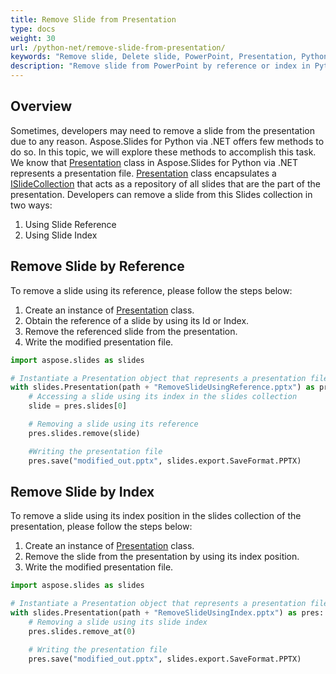 ```yaml
---
title: Remove Slide from Presentation
type: docs
weight: 30
url: /python-net/remove-slide-from-presentation/
keywords: "Remove slide, Delete slide, PowerPoint, Presentation, Python, Aspose.Slides"
description: "Remove slide from PowerPoint by reference or index in Python"
---
```


## Overview
Sometimes, developers may need to remove a slide from the presentation due to any reason. Aspose.Slides for Python via .NET offers few methods to do so. In this topic, we will explore these methods to accomplish this task. We know that [Presentation](https://reference.aspose.com/slides/python-net/aspose.slides/presentation/) class in Aspose.Slides for Python via .NET represents a presentation file. [Presentation](https://reference.aspose.com/slides/python-net/aspose.slides/presentation/) class encapsulates a [ISlideCollection](https://reference.aspose.com/slides/python-net/aspose.slides/islidecollection/) that acts as a repository of all slides that are the part of the presentation. Developers can remove a slide from this Slides collection in two ways:

1. Using Slide Reference
1. Using Slide Index
## **Remove Slide by Reference**
To remove a slide using its reference, please follow the steps below:

1. Create an instance of [Presentation](https://reference.aspose.com/slides/python-net/aspose.slides/presentation/) class.
1. Obtain the reference of a slide by using its Id or Index.
1. Remove the referenced slide from the presentation.
1. Write the modified presentation file.

```py
import aspose.slides as slides

# Instantiate a Presentation object that represents a presentation file
with slides.Presentation(path + "RemoveSlideUsingReference.pptx") as pres:
    # Accessing a slide using its index in the slides collection
    slide = pres.slides[0]

    # Removing a slide using its reference
    pres.slides.remove(slide)

    #Writing the presentation file
    pres.save("modified_out.pptx", slides.export.SaveFormat.PPTX)
```


## **Remove Slide by Index**
To remove a slide using its index position in the slides collection of the presentation, please follow the steps below:

1. Create an instance of [Presentation](https://reference.aspose.com/slides/python-net/aspose.slides/presentation/) class.
1. Remove the slide from the presentation by using its index position.
1. Write the modified presentation file.

```py
import aspose.slides as slides

# Instantiate a Presentation object that represents a presentation file
with slides.Presentation(path + "RemoveSlideUsingIndex.pptx") as pres:
    # Removing a slide using its slide index
    pres.slides.remove_at(0)

    # Writing the presentation file
    pres.save("modified_out.pptx", slides.export.SaveFormat.PPTX)
```

